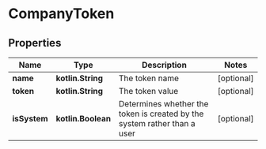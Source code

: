 
# CompanyToken

## Properties
Name | Type | Description | Notes
------------ | ------------- | ------------- | -------------
**name** | **kotlin.String** | The token name |  [optional]
**token** | **kotlin.String** | The token value |  [optional]
**isSystem** | **kotlin.Boolean** | Determines whether the token is created by the system rather than a user |  [optional]



